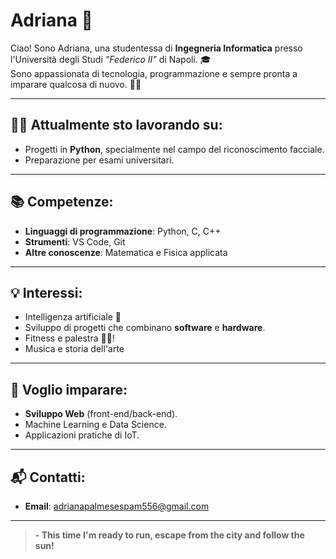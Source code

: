 # Adriana 🌟

Ciao! Sono Adriana, una studentessa di **Ingegneria Informatica** presso l'Università degli Studi *"Federico II"* di Napoli. 🎓  
Sono appassionata di tecnologia, programmazione e sempre pronta a imparare qualcosa di nuovo. 🧑‍💻

---

## 👩‍💻 Attualmente sto lavorando su:

- Progetti in **Python**, specialmente nel campo del riconoscimento facciale.
- Preparazione per esami universitari.

---

## 📚 Competenze:

- **Linguaggi di programmazione**: Python, C, C++ 
- **Strumenti**: VS Code, Git  
- **Altre conoscenze**: Matematica e Fisica applicata

---

## 💡 Interessi:

- Intelligenza artificiale 🤖  
- Sviluppo di progetti che combinano **software** e **hardware**.  
- Fitness e palestra 🏋️‍♀️!
- Musica e storia dell'arte

---

## 🌱 Voglio imparare:

- **Sviluppo Web** (front-end/back-end).  
- Machine Learning e Data Science.  
- Applicazioni pratiche di IoT.

---

## 📬 Contatti:

- **Email**: adrianapalmesespam556@gmail.com  

---

> **- This time I'm ready to run, escape from the city and follow the sun!**
